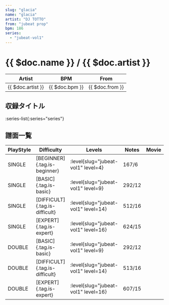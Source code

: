 ```yaml
---
slug: "glacia"
name: "glacia"
artist: "DJ TOTTO"
from: "jubeat prop"
bpm: 186
series:
  - "jubeat-vol1"
---
```


# {{ $doc.name }} / {{ $doc.artist }}

|Artist|BPM|From|
|------|---|----|
|{{ $doc.artist }}|{{ $doc.bpm }}|{{ $doc.from }}|

## 収録タイトル

:series-list{:series="series"}

## 譜面一覧

|PlayStyle|Difficulty|Levels|Notes|Movie|
|---------|----------|------|-----|-----|
|SINGLE|[BEGINNER]{.tag.is-beginner}|<div class="field is-grouped is-grouped-multiline"> :level{slug="jubeat-vol1" level=4}</div>|167/6||
|SINGLE|[BASIC]{.tag.is-basic}|<div class="field is-grouped is-grouped-multiline"> :level{slug="jubeat-vol1" level=9}</div>|292/12||
|SINGLE|[DIFFICULT]{.tag.is-difficult}|<div class="field is-grouped is-grouped-multiline"> :level{slug="jubeat-vol1" level=14}</div>|512/16||
|SINGLE|[EXPERT]{.tag.is-expert}|<div class="field is-grouped is-grouped-multiline"> :level{slug="jubeat-vol1" level=16}</div>|624/15||
|DOUBLE|[BASIC]{.tag.is-basic}|<div class="field is-grouped is-grouped-multiline"> :level{slug="jubeat-vol1" level=9}</div>|292/12||
|DOUBLE|[DIFFICULT]{.tag.is-difficult}|<div class="field is-grouped is-grouped-multiline"> :level{slug="jubeat-vol1" level=14}</div>|513/16||
|DOUBLE|[EXPERT]{.tag.is-expert}|<div class="field is-grouped is-grouped-multiline"> :level{slug="jubeat-vol1" level=16}</div>|607/15||

